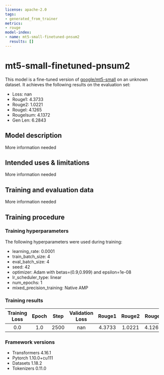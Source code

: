 ```yaml
---
license: apache-2.0
tags:
- generated_from_trainer
metrics:
- rouge
model-index:
- name: mt5-small-finetuned-pnsum2
  results: []
---
```


<!-- This model card has been generated automatically according to the information the Trainer had access to. You
should probably proofread and complete it, then remove this comment. -->

# mt5-small-finetuned-pnsum2

This model is a fine-tuned version of [google/mt5-small](https://huggingface.co/google/mt5-small) on an unknown dataset.
It achieves the following results on the evaluation set:
- Loss: nan
- Rouge1: 4.3733
- Rouge2: 1.0221
- Rougel: 4.1265
- Rougelsum: 4.1372
- Gen Len: 6.2843

## Model description

More information needed

## Intended uses & limitations

More information needed

## Training and evaluation data

More information needed

## Training procedure

### Training hyperparameters

The following hyperparameters were used during training:
- learning_rate: 0.0001
- train_batch_size: 4
- eval_batch_size: 4
- seed: 42
- optimizer: Adam with betas=(0.9,0.999) and epsilon=1e-08
- lr_scheduler_type: linear
- num_epochs: 1
- mixed_precision_training: Native AMP

### Training results

| Training Loss | Epoch | Step | Validation Loss | Rouge1 | Rouge2 | Rougel | Rougelsum | Gen Len |
|:-------------:|:-----:|:----:|:---------------:|:------:|:------:|:------:|:---------:|:-------:|
| 0.0           | 1.0   | 2500 | nan             | 4.3733 | 1.0221 | 4.1265 | 4.1372    | 6.2843  |


### Framework versions

- Transformers 4.16.1
- Pytorch 1.10.0+cu111
- Datasets 1.18.2
- Tokenizers 0.11.0
